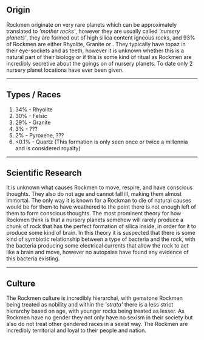 ## Origin
Rockmen originate on very rare planets which can be approximately translated to *'mother rocks'*, however they are usually called *'nursery planets'*, they are formed out of high silica content igneous rocks, and 93% of Rockmen are either Rhyolite, Granite or . They typically have topaz in their eye-sockets and as teeth, however it is unknown whether this is a natural part of their biology or if this is some kind of ritual as Rockmen are incredibly secretive about the goings on of nursery planets. To date only 2 nursery planet locations have ever been given.

----------
## Types / Races
1. 34% - Rhyolite
2. 30% - Felsic
3. 29% - Granite
4. 3% -  ???
5. 2% - Pyroxene, ???
6. <0.1% - Quartz (This formation is only seen once or twice a millennia and is considered royalty)

----------
## Scientific Research
It is unknown what causes Rockmen to move, respire, and have conscious thoughts. They also do not age and cannot fall ill, making them almost immortal.
The only way it is known for a Rockman to die of natural causes would be for them to have weathered to the point there is not enough left of them to form conscious thoughts.
The most prominent theory for how Rockmen think is that a nursery planets somehow will rarely produce a chunk of rock that has the perfect formation of silica inside, in order for it to produce some kind of brain. In this theory it is suspected that there is some kind of symbiotic relationship between a type of bacteria and the rock, with the bacteria producing some electrical currents that allow the rock to act like a brain and move, however no autopsies have found any evidence of this bacteria existing.


----------
## Culture
The Rockmen culture is incredibly hierarchal, with gemstone Rockmen being treated as nobility and within the *'strata'* there is a less strict hierarchy based on age, with younger rocks being treated as lesser.
As Rockmen have no gender they not only have no sexism in their society but also do not treat other gendered races in a sexist way.
The Rockmen are incredibly territorial and loyal to their people and nation.
